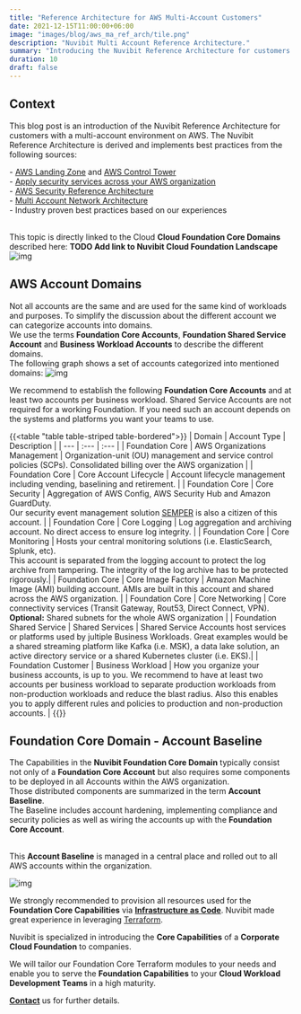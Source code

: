 ```yaml
---
title: "Reference Architecture for AWS Multi-Account Customers"
date: 2021-12-15T11:00:00+06:00
image: "images/blog/aws_ma_ref_arch/tile.png"
description: "Nuvibit Multi Account Reference Architecture."
summary: "Introducing the Nuvibit Reference Architecture for customers with a multi-account environment on AWS."
duration: 10
draft: false
---
```

## Context

This blog post is an introduction of the Nuvibit Reference Architecture for customers with a multi-account environment on AWS.
The Nuvibit Reference Architecture is derived and implements best practices from the following sources:

\- [AWS Landing Zone](https://aws.amazon.com/de/solutions/implementations/aws-landing-zone/ 'AWS Landing Zone') and [AWS Control Tower](https://aws.amazon.com/de/controltower/ 'AWS Control Tower')<br/>
\- [Apply security services across your AWS organization](https://docs.aws.amazon.com/prescriptive-guidance/latest/security-reference-architecture/security-services.html 'Apply security services across your AWS organization')<br/>
\- [AWS Security Reference Architecture](https://docs.aws.amazon.com/prescriptive-guidance/latest/security-reference-architecture/architecture.html 'AWS Security Reference Architecture')<br/>
\- [Multi Account Network Architecture](https://docs.aws.amazon.com/managedservices/latest/userguide/malz-net-arch.html 'Multi Account Network Architecture')<br/>
\- Industry proven best practices based on our experiences<br/><br/>

This topic is directly linked to the Cloud **Cloud Foundation Core Domains** described here: **TODO Add link to Nuvibit Cloud Foundation Landscape**
![img](images/blog/aws_ma_ref_arch/foundation_core_domains.png)

## AWS Account Domains
Not all accounts are the same and are used for the same kind of workloads and purposes. To simplify the discussion about the different account we can categorize accounts into domains. <br/>
We use the terms **Foundation Core Accounts**, **Foundation Shared Service Account** and **Business Workload Accounts** to describe the different domains.<br/>
The following graph shows a set of accounts categorized into mentioned domains:
![img](images/blog/aws_ma_ref_arch/aws_ma_account_types.png)

We recommend to establish the following **Foundation Core Accounts** and at least two accounts per business workload. Shared Service Accounts are not required for a working Foundation. If you need such an account depends on the systems and platforms you want your teams to use.<br/>

{{<table "table table-striped table-bordered">}}
| Domain | Account Type | Description |
| ---   | :---  | :---  |
| Foundation Core | AWS Organizations Management | Organization-unit (OU) management and service control policies (SCPs). Consolidated billing over the AWS organization |
| Foundation Core | Core Account Lifecycle | Account lifecycle management including vending, baselining and retirement. |
| Foundation Core | Core Security | Aggregation of AWS Config, AWS Security Hub and Amazon GuardDuty. <br/> Our security event management solution [SEMPER](linktosemper) is also a citizen of this account. |
| Foundation Core | Core Logging | Log aggregation and archiving account. No direct access to ensure log integrity. |
| Foundation Core | Core Monitoring | Hosts your central monitoring solutions (i.e. ElasticSearch, Splunk, etc).<br/>This account is separated from the logging account to protect the log archive from tampering. The integrity of the log archive has to be protected rigorously.|
| Foundation Core | Core Image Factory | Amazon Machine Image (AMI) building account. AMIs are built in this account and shared across the AWS organization. |
| Foundation Core | Core Networking | Core connectivity services (Transit Gateway, Rout53, Direct Connect, VPN).<br/> **Optional:** Shared subnets for the whole AWS organization |
| Foundation Shared Service | Shared Services | Shared Service Accounts host services or platforms used by jultiple Business Workloads. Great examples would be a shared streaming platform like Kafka (i.e. MSK), a data lake solution, an active directory service or a shared Kubernetes cluster (i.e. EKS).|
| Foundation Customer | Business Workload | How you organize your business accounts, is up to you. We recommend to have at least two accounts per business workload to separate production workloads from non-production workloads and reduce the blast radius. Also this enables you to apply different rules and policies to production and non-production accounts. |
{{</table>}}
<br/>

## Foundation Core Domain - Account Baseline
The Capabilities in the **Nuvibit Foundation Core Domain** typically consist not only of a **Foundation Core Account** but also requires some components to be deployed in all Accounts within the AWS organization.<br/>
Those distributed components are summarized in the term **Account Baseline**.<br/>
The Baseline includes account hardening, implementing compliance and security policies as well as wiring the accounts up with the **Foundation Core Account**.<br/><br/>

This **Account Baseline** is managed in a central place and rolled out to all AWS accounts within the organization.

![img](images/blog/aws_ma_ref_arch/aws_foundation_core.png)

We strongly recommended to provision all resources used for the **Foundation Core Capabilities** via **[Infrastructure as Code](/faq/#iac 'What is Infrastructure as Code?')**. Nuvibit made great experience in leveraging [Terraform](https://www.terraform.io/intro/index.html 'Introduction to Terraform').

Nuvibit is specialized in introducing the **Core Capabilities** of a **Corporate Cloud Foundation** to companies.

We will tailor our Foundation Core Terraform modules to your needs and enable you to serve the **Foundation Capabilities** to your **Cloud Workload Development Teams** in a high maturity.

**[Contact](/contact/ 'Contact us for more information!')** us for further details.
